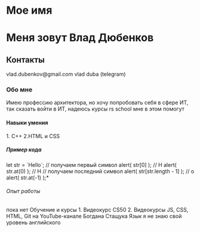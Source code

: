<h1> Мое имя <h1>
Меня зовут Влад Дюбенков
<h2> Контакты </h2>
vlad.dubenkov@gmail.com
vlad duba (telegram)
<h3> Обо мне </h3>
Имею профессию архитектора, но хочу попробовать себя в сфере ИТ, так сказать войти в ИТ, надеюсь курсы rs school мне в этом помогут
<h4> Навыки умения </h4>
1. С++
2.HTML и CSS
<h5> Пример кода </h5>
let str = `Hello`;
// получаем первый символ
alert( str[0] ); // H
alert( str.at(0) ); // H
// получаем последний символ
alert( str[str.length - 1] ); // o
alert( str.at(-1) );*
<h6> Опыт рабoты </h6>
пока нет
<h7> Обучение и курсы </h7>
1. Видеокурс CS50
2. Видеокурсы JS, CSS, HTML, Git на YouTube-канале Бoгдана Стащука
<h8> Язык </h8>
я не знаю свой уровень английского
